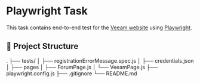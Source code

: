 # Playwright Task

This task contains end-to-end test for the [Veeam website](https://www.veeam.com/) using [Playwright](https://playwright.dev/).

## 📂 Project Structure
.
├── tests/
│ ├── registrationErrorMessage.spec.js
│ ├── credentials.json
│ ├── pages
│  ├── ForumPage.js
│  └── VeeamPage.js
├── playwright.config.js
├── .gitignore
└── README.md



